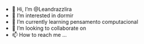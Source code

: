 - 👋 Hi, I’m @Leandrazzlira
- 👀 I’m interested in dormir
- 🌱 I’m currently learning pensamento computacional 
- 💞️ I’m looking to collaborate on 
- 📫 How to reach me ...

<!---
Leandrazzlira/Leandrazzlira is a ✨ special ✨0 repository because its `README.md` (this file) appears on your GitHub profile.
You can click the Preview link to take a look at your changes.
--->


